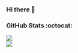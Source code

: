 ### Hi there 👋

<!--
**ChateauA/ChateauA** is a ✨ _special_ ✨ repository because its `README.md` (this file) appears on your GitHub profile.

Here are some ideas to get you started:

- 🔭 I’m currently working on ...
- 🌱 I’m currently learning ...
- 👯 I’m looking to collaborate on ...
- 🤔 I’m looking for help with ...
- 💬 Ask me about ...
- 📫 How to reach me: ...
- 😄 Pronouns: ...
- ⚡ Fun fact: ...
-->


### GitHub Stats :octocat:

<div style="display:grid;">
  
<a href="https://github.com/anuraghazra/github-readme-stats">
  <img align="center" src="https://github-readme.swayechateau.com/api/top-langs/?username=chateaua&layout=compact&theme=dark" />
</a>
  
<a href="https://github.com/anuraghazra/github-readme-stats">
  <img align="center" src="https://github-readme.swayechateau.com/api?username=chateaua&show_icons=true&count_private=true&theme=dark" />
</a>
  
<!--
# if you have wakatime
<a href="https://github.com/anuraghazra/github-readme-stats">
  <img align="center" src="https://github-readme.swayechateau.com/api/wakatime?username=chateaua&theme=dark" />
</a>
-->
</div>
